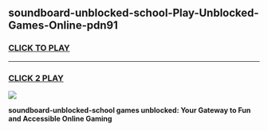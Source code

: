 
## soundboard-unblocked-school-Play-Unblocked-Games-Online-pdn91
<h3>
<a href="https://premium76.site?title=soundboard-unblocked-school&ref=25A">CLICK TO PLAY</a></h3>
<hr>

<h3>
<a href="https://premium76.site?title=soundboard-unblocked-school&ref=25A">CLICK 2 PLAY</a>
  
</h3>

<a href="https://premium76.site?title=soundboard-unblocked-school&ref=25A"><img src="https://clearcache.store/games.png"></a>


**soundboard-unblocked-school games unblocked: Your Gateway to Fun and Accessible Online Gaming**
